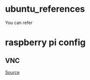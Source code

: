 # ubuntu_references
You can refer
# raspberry pi config
## VNC
[Source](https://github.com/openfans-community-offical/Debian-Pi-Aarch64/issues/51)

